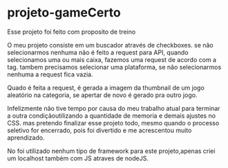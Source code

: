 # projeto-gameCerto

Esse projeto foi feito com proposito de treino

O meu projeto consiste em um buscador através de checkboxes. se não selecionarmos nenhuma não é feito a request para API, quando selecionamos uma ou mais caixa, fazemos uma request de acordo com a tag. tambem precisamos selecionar uma plataforma, se não selecionarmos nenhuma a request fica vazia.

Quado é feita a request, é gerada a imagem da thumbnail de um jogo aleatório na categoria, se apertar de novo é gerado pra outro jogo.


Infelizmente não tive tempo por causa do meu trabalho atual para terminar a outra condiçãoutilizando a quantidade de memoria e demais ajustes no CSS. mas pretendo finalizar esse projeto todo, mesmo quando o processo seletivo for encerrado, pois foi divertido e me acrescentou muito aprendizado.

No foi utilizado nenhum tipo de framework para este projeto,apenas criei um localhost também com JS atraves de nodeJS.

